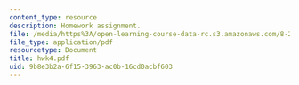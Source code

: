```yaml
---
content_type: resource
description: Homework assignment.
file: /media/https%3A/open-learning-course-data-rc.s3.amazonaws.com/8-251-string-theory-for-undergraduates-spring-2007/9b8e3b2a6f153963ac0b16cd0acbf603_hwk4.pdf
file_type: application/pdf
resourcetype: Document
title: hwk4.pdf
uid: 9b8e3b2a-6f15-3963-ac0b-16cd0acbf603
---
```

